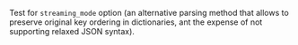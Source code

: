 Test for `streaming_mode` option (an alternative parsing method that allows
to preserve original key ordering in dictionaries, ant the expense of not
supporting relaxed JSON syntax).
